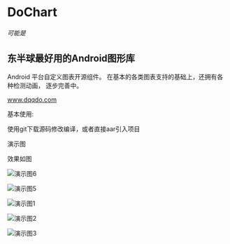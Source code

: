 # DoChart

###### 可能是
## 东半球最好用的Android图形库


Android 平台自定义图表开源组件。  在基本的各类图表支持的基础上，还拥有各种检测动画，  逐步完善中。

www.dqqdo.com

基本使用:

使用git下载源码修改编译，或者直接aar引入项目


演示图

效果如图

![演示图6](https://github.com/zmobs/DoChart/blob/master/image/6.gif)

![演示图5](https://github.com/zmobs/DoChart/blob/master/image/5.gif)

![演示图1](https://github.com/zmobs/DoChart/blob/master/image/scale.gif) 

![演示图2](https://github.com/zmobs/DoChart/blob/master/image/2.gif) 

![演示图3](https://github.com/zmobs/DoChart/blob/master/image/3.png) 



